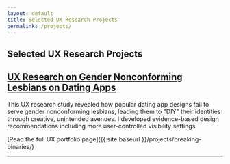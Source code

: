 ```yaml
---
layout: default
title: Selected UX Research Projects
permalink: /projects/
---
```


## Selected UX Research Projects

## [UX Research on Gender Nonconforming Lesbians on Dating Apps](/projects/breaking-binaries/)

This UX research study revealed how popular dating app designs fail to serve gender nonconforming lesbians, leading them to "DIY" their identities through creative, unintended avenues. I developed evidence-based design recommendations including more user-controlled visibility settings. 

[Read the full UX portfolio page]({{ site.baseurl }}/projects/breaking-binaries/) 


---

